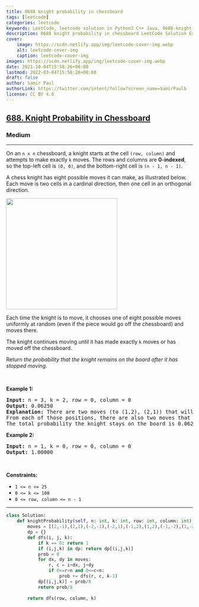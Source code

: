 ```yaml
---
title: 0688 knight probability in chessboard
tags: [leetcode]
categories: leetcode
keywords: LeetCode, leetcode solution in Python3 C++ Java, 0688-knight-probability-in-chessboard solution
description: 0688 knight probability in chessboard LeetCode Solution Explained
cover:
    image: https://scdn.netlify.app/img/leetcode-cover-img.webp
    alt: leetcode-cover-img
    caption: leetcode-cover-img
images: https://scdn.netlify.app/img/leetcode-cover-img.webp
date: 2021-10-04T15:58:26+08:00
lastmod: 2022-03-04T15:58:26+08:00
draft: false
author: Samir Paul
authorLink: https://twitter.com/intent/follow?screen_name=SamirPaulb
license: CC BY 4.0
---
```



<h2><a href="https://leetcode.com/problems/knight-probability-in-chessboard/">688. Knight Probability in Chessboard</a></h2><h3>Medium</h3><hr><div><p>On an <code>n x n</code> chessboard, a knight starts at the cell <code>(row, column)</code> and attempts to make exactly <code>k</code> moves. The rows and columns are <strong>0-indexed</strong>, so the top-left cell is <code>(0, 0)</code>, and the bottom-right cell is <code>(n - 1, n - 1)</code>.</p>

<p>A chess knight has eight possible moves it can make, as illustrated below. Each move is two cells in a cardinal direction, then one cell in an orthogonal direction.</p>
<img src="https://assets.leetcode.com/uploads/2018/10/12/knight.png" style="width: 300px; height: 300px;">
<p>Each time the knight is to move, it chooses one of eight possible moves uniformly at random (even if the piece would go off the chessboard) and moves there.</p>

<p>The knight continues moving until it has made exactly <code>k</code> moves or has moved off the chessboard.</p>

<p>Return <em>the probability that the knight remains on the board after it has stopped moving</em>.</p>

<p>&nbsp;</p>
<p><strong class="example">Example 1:</strong></p>

<pre><strong>Input:</strong> n = 3, k = 2, row = 0, column = 0
<strong>Output:</strong> 0.06250
<strong>Explanation:</strong> There are two moves (to (1,2), (2,1)) that will keep the knight on the board.
From each of those positions, there are also two moves that will keep the knight on the board.
The total probability the knight stays on the board is 0.0625.
</pre>

<p><strong class="example">Example 2:</strong></p>

<pre><strong>Input:</strong> n = 1, k = 0, row = 0, column = 0
<strong>Output:</strong> 1.00000
</pre>

<p>&nbsp;</p>
<p><strong>Constraints:</strong></p>

<ul>
	<li><code>1 &lt;= n &lt;= 25</code></li>
	<li><code>0 &lt;= k &lt;= 100</code></li>
	<li><code>0 &lt;= row, column &lt;= n - 1</code></li>
</ul>
</div>

---




```python
class Solution:
    def knightProbability(self, n: int, k: int, row: int, column: int) -> float:
        moves = [(2,-1),(2,1),(-2,-1),(-2,1),(-1,2),(1,2),(-1,-2),(1,-2)]
        dp = {}
        def dfs(i, j, k):
            if k == 0: return 1
            if (i,j,k) in dp: return dp[(i,j,k)]
            prob = 0
            for dx, dy in moves:
                r, c = i+dx, j+dy
                if 0<=r<n and 0<=c<n:
                    prob += dfs(r, c, k-1)
            dp[(i,j,k)] = prob/8
            return prob/8
        
        return dfs(row, column, k)
```
